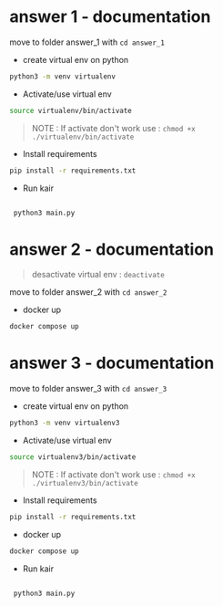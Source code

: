 # answer 1 - documentation

move to folder answer_1 with `cd answer_1`

-   create virtual env on python

```sh
python3 -m venv virtualenv
```

-   Activate/use virtual env

```sh
source virtualenv/bin/activate
```

> NOTE : If activate don't work use : `chmod +x ./virtualenv/bin/activate`

-   Install requirements

```sh
pip install -r requirements.txt
```

-   Run kair

```sh

 python3 main.py

```

# answer 2 - documentation

> desactivate virtual env : `deactivate`

move to folder answer_2 with `cd answer_2`

-   docker up

```sh
docker compose up
```

# answer 3 - documentation

move to folder answer_3 with `cd answer_3`

-   create virtual env on python

```sh
python3 -m venv virtualenv3
```

-   Activate/use virtual env

```sh
source virtualenv3/bin/activate
```

> NOTE : If activate don't work use : `chmod +x ./virtualenv3/bin/activate`

-   Install requirements

```sh
pip install -r requirements.txt
```

-   docker up

```sh
docker compose up
```

-   Run kair

```sh

 python3 main.py

```

